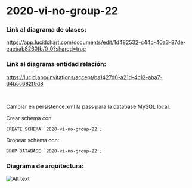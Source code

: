 # 2020-vi-no-group-22

### Link al diagrama de clases:
    
https://app.lucidchart.com/documents/edit/1d482532-c44c-40a3-87de-eaebab8260fb/0_0?shared=true

### Link al diagrama entidad relación:

https://lucid.app/invitations/accept/ba1427d0-a21d-4c12-aba7-d4b5c682f9d8

<br>

Cambiar en persistence.xml la pass para la database MySQL local.

Crear schema con:

    CREATE SCHEMA `2020-vi-no-group-22`;
    
Dropear schema con:

    DROP DATABASE `2020-vi-no-group-22`;
    
### Diagrama de arquitectura:

![Alt text](https://github.com/dds-utn/2020-vi-no-group-22/blob/master/assets/Diagrama_arquitectura.jpg)
